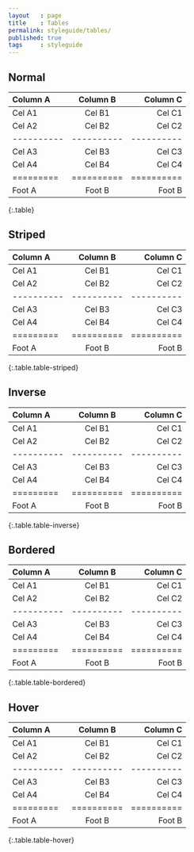 ```yaml
---
layout   : page
title    : Tables
permalink: styleguide/tables/
published: true
tags     : styleguide
---
```


Normal
------

| Column A | Column B | Column C |
|:---------|:--------:|---------:|
| Cel A1   | Cel B1   | Cel C1   |
| Cel A2   | Cel B2   | Cel C2   |
|----------|----------|----------|
| Cel A3   | Cel B3   | Cel C3   |
| Cel A4   | Cel B4   | Cel C4   |
| =========|==========|==========|
| Foot A   | Foot B    | Foot B  |
{:.table}

Striped
-------

| Column A | Column B | Column C |
|:---------|:--------:|---------:|
| Cel A1   | Cel B1   | Cel C1   |
| Cel A2   | Cel B2   | Cel C2   |
|----------|----------|----------|
| Cel A3   | Cel B3   | Cel C3   |
| Cel A4   | Cel B4   | Cel C4   |
| =========|==========|==========|
| Foot A   | Foot B    | Foot B  |
{:.table.table-striped}

Inverse
-------

| Column A | Column B | Column C |
|:---------|:--------:|---------:|
| Cel A1   | Cel B1   | Cel C1   |
| Cel A2   | Cel B2   | Cel C2   |
|----------|----------|----------|
| Cel A3   | Cel B3   | Cel C3   |
| Cel A4   | Cel B4   | Cel C4   |
| =========|==========|==========|
| Foot A   | Foot B    | Foot B  |
{:.table.table-inverse}

Bordered
--------

| Column A | Column B | Column C |
|:---------|:--------:|---------:|
| Cel A1   | Cel B1   | Cel C1   |
| Cel A2   | Cel B2   | Cel C2   |
|----------|----------|----------|
| Cel A3   | Cel B3   | Cel C3   |
| Cel A4   | Cel B4   | Cel C4   |
| =========|==========|==========|
| Foot A   | Foot B    | Foot B  |
{:.table.table-bordered}

Hover
-----

| Column A | Column B | Column C |
|:---------|:--------:|---------:|
| Cel A1   | Cel B1   | Cel C1   |
| Cel A2   | Cel B2   | Cel C2   |
|----------|----------|----------|
| Cel A3   | Cel B3   | Cel C3   |
| Cel A4   | Cel B4   | Cel C4   |
| =========|==========|==========|
| Foot A   | Foot B    | Foot B  |
{:.table.table-hover}

